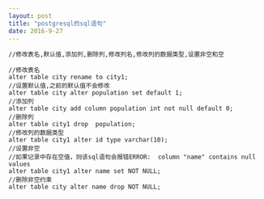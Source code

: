 ```yaml
---
layout: post
title: "postgresql的sql语句"
date: 2016-9-27
---
```

    //修改表名,默认值,添加列,删除列,修改列名,修改列的数据类型,设置非空和空

    //修改表名
    alter table city rename to city1;  
    //设置默认值,之前的默认值不会修改
    alter table city alter population set default 1;  
    //添加列
    alter table city add column population int not null default 0;
    //删除列
    alter table city1 drop  population;    
    //修改列的数据类型
    alter table city1 alter id type varchar(10); 
    //设置非空
    //如果记录中存在空值，则该sql语句会报错ERROR:  column "name" contains null values
    alter table city1 alter name set NOT NULL;   
    //删除非空约束
    alter table city alter name drop NOT NULL; 